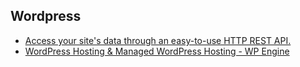## Wordpress

* [Access your site's data through an easy-to-use HTTP REST API.](http://wordpress.org/plugins/json-rest-api/)
* [WordPress Hosting & Managed WordPress Hosting - WP Engine](http://wpengine.com/)